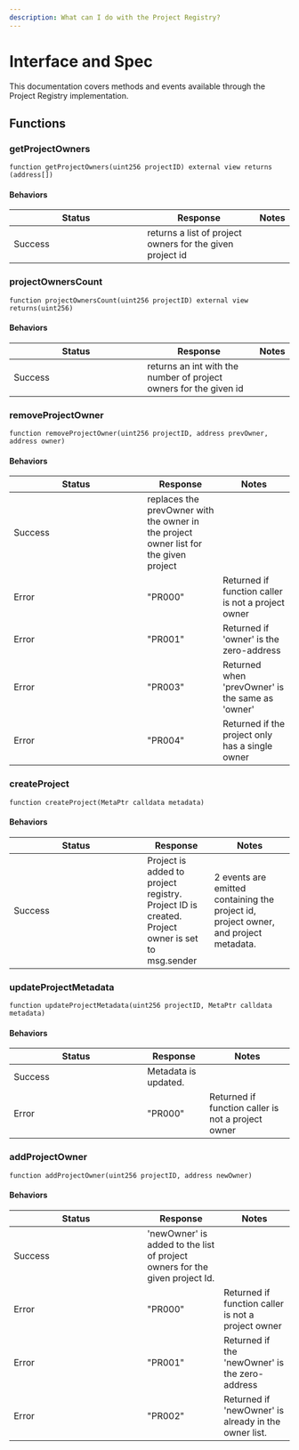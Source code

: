 ```yaml
---
description: What can I do with the Project Registry?
---
```


# Interface and Spec

This documentation covers methods and events available through the Project
Registry implementation.

## Functions

### getProjectOwners

    function getProjectOwners(uint256 projectID) external view returns (address[])

#### Behaviors&#x20;

<table><thead><tr><th
width="224">Status</th><th>Response</th><th>Notes</th></tr></thead><tbody><tr><td>Success</td><td>returns
a list of project owners for the given project
id</td><td></td></tr></tbody></table>

### projectOwnersCount

    function projectOwnersCount(uint256 projectID) external view returns(uint256)

#### Behaviors&#x20;

<table><thead><tr><th
width="224">Status</th><th>Response</th><th>Notes</th></tr></thead><tbody><tr><td>Success</td><td>returns
an int with the number of project owners for the given
id</td><td></td></tr></tbody></table>

### removeProjectOwner

    function removeProjectOwner(uint256 projectID, address prevOwner, address owner)

#### Behaviors&#x20;

<table><thead><tr><th
width="224">Status</th><th>Response</th><th>Notes</th></tr></thead><tbody><tr><td>Success</td><td>replaces
the prevOwner with the owner in the project owner list for the given
project</td><td></td></tr><tr><td>Error</td><td>"PR000"</td><td>Returned if
function caller is not a project
owner</td></tr><tr><td>Error</td><td>"PR001"</td><td>Returned if 'owner' is the
zero-address</td></tr><tr><td>Error</td><td>"PR003"</td><td>Returned when
'prevOwner' is the same as
'owner'</td></tr><tr><td>Error</td><td>"PR004"</td><td>Returned if the project
only has a single owner</td></tr></tbody></table>

### createProject

    function createProject(MetaPtr calldata metadata)

#### Behaviors&#x20;

<table><thead><tr><th
width="224">Status</th><th>Response</th><th>Notes</th></tr></thead><tbody><tr><td>Success</td><td>Project
is added to project registry.<br>Project ID is created.<br>Project owner is set
to msg.sender</td><td>2 events are emitted containing the project id, project
owner, and project metadata.</td></tr></tbody></table>

### updateProjectMetadata

    function updateProjectMetadata(uint256 projectID, MetaPtr calldata metadata)

#### Behaviors&#x20;

<table><thead><tr><th
width="224">Status</th><th>Response</th><th>Notes</th></tr></thead><tbody><tr><td>Success</td><td>Metadata
is updated. </td><td></td></tr><tr><td>Error</td><td>"PR000"</td><td>Returned if
function caller is not a project owner</td></tr></tbody></table>

### addProjectOwner

    function addProjectOwner(uint256 projectID, address newOwner)

#### Behaviors&#x20;

<table><thead><tr><th
width="224">Status</th><th>Response</th><th>Notes</th></tr></thead><tbody><tr><td>Success</td><td>'newOwner'
is added to the list of project owners for the given project
Id.</td><td></td></tr><tr><td>Error</td><td>"PR000"</td><td>Returned if function
caller is not a project
owner</td></tr><tr><td>Error</td><td>"PR001"</td><td>Returned if the 'newOwner'
is the zero-address</td></tr><tr><td>Error</td><td>"PR002"</td><td>Returned if
'newOwner' is already in the owner list.</td></tr></tbody></table>
